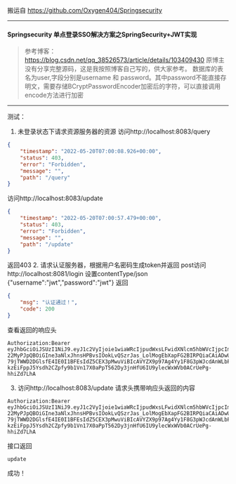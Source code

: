 搬运自 https://github.com/Oxygen404/Springsecurity

--- 
#### Springsecurity 单点登录SSO解决方案之SpringSecurity+JWT实现

>参考博客：https://blog.csdn.net/qq_38526573/article/details/103409430 原博主没有分享完整源码，这是我按照博客自己写的，供大家参考。
>数据库的表名为user,字段分别是username 和 password。其中password不能直接存明文，需要存储BCryptPasswordEncoder加密后的字符，可以直接调用encode方法进行加密

--- 

测试：
1. 未登录状态下请求资源服务器的资源
访问http://localhost:8083/query
~~~json
{
    "timestamp": "2022-05-20T07:00:08.926+00:00",
    "status": 403,
    "error": "Forbidden",
    "message": "",
    "path": "/query"
}
~~~
访问http://localhost:8083/update
~~~json
{
    "timestamp": "2022-05-20T07:00:57.479+00:00",
    "status": 403,
    "error": "Forbidden",
    "message": "",
    "path": "/update"
}
~~~
返回403
2. 请求认证服务器，根据用户名密码生成token并返回
post访问http://localhost:8081/login 设置contentType/json {"username":"jwt","password":"jwt"} 返回
~~~json
{
    "msg": "认证通过！",
    "code": 200
}
~~~
查看返回的响应头
~~~
Authorization:Bearer eyJhbGciOiJSUzI1NiJ9.eyJ1c2VyIjoie1wiaWRcIjpudWxsLFwidXNlcm5hbWVcIjpcImp3dFwiLFwicGFzc3dvcmRcIjpudWxsLFwic3RhdHVzXCI6bnVsbCxcInJvbGVzXCI6W3tcImF1dGhvcml0eVwiOlwiQURNSU5cIn1dfSIsImp0aSI6IllXUmtPV05pWkRjdFl6ZzJNUzAwWTJNeUxUbGpOVE10T1RJMk1EQTRPR0pqT1RVNSIsImV4cCI6MTY1MzExNzA1NX0.efmeZbmZFHxX5g9FU3E_Php2tBi4RUZyfrpTRUB51PYaZigy9QXWqoWb-22MyPJpQBOiGIne3aNlxJhnsHPBvsIOokLvQSzrJas_LolMogEbXapFG2BIRPQiaCAiADwUowj0wbsWpxHVuZTMDPgSx3TNRB2qUOdwhK4lMQ5D0_C0ZG7HoRzmBXbuSyUlQAcfD7-79jTWWD2DGlsfE4IE0I1BFEsIdZ5CEX3pMwuViBIcAVYZX9p97Ag4Yy1F8G3pWJcdAnWLbPg-kzEiFppJ5Ysdh2CZpfy9b1Vn17X0aPpT562Dy3jnHfU6IU9ylecWxWVb0ACrUePg-hhiZd7LhA
~~~
3. 访问http://localhost:8083/update 请求头携带响应头返回的内容
~~~
Authorization:Bearer eyJhbGciOiJSUzI1NiJ9.eyJ1c2VyIjoie1wiaWRcIjpudWxsLFwidXNlcm5hbWVcIjpcImp3dFwiLFwicGFzc3dvcmRcIjpudWxsLFwic3RhdHVzXCI6bnVsbCxcInJvbGVzXCI6W3tcImF1dGhvcml0eVwiOlwiQURNSU5cIn1dfSIsImp0aSI6IllXUmtPV05pWkRjdFl6ZzJNUzAwWTJNeUxUbGpOVE10T1RJMk1EQTRPR0pqT1RVNSIsImV4cCI6MTY1MzExNzA1NX0.efmeZbmZFHxX5g9FU3E_Php2tBi4RUZyfrpTRUB51PYaZigy9QXWqoWb-22MyPJpQBOiGIne3aNlxJhnsHPBvsIOokLvQSzrJas_LolMogEbXapFG2BIRPQiaCAiADwUowj0wbsWpxHVuZTMDPgSx3TNRB2qUOdwhK4lMQ5D0_C0ZG7HoRzmBXbuSyUlQAcfD7-79jTWWD2DGlsfE4IE0I1BFEsIdZ5CEX3pMwuViBIcAVYZX9p97Ag4Yy1F8G3pWJcdAnWLbPg-kzEiFppJ5Ysdh2CZpfy9b1Vn17X0aPpT562Dy3jnHfU6IU9ylecWxWVb0ACrUePg-hhiZd7LhA
~~~
接口返回
~~~
update
~~~
成功！
